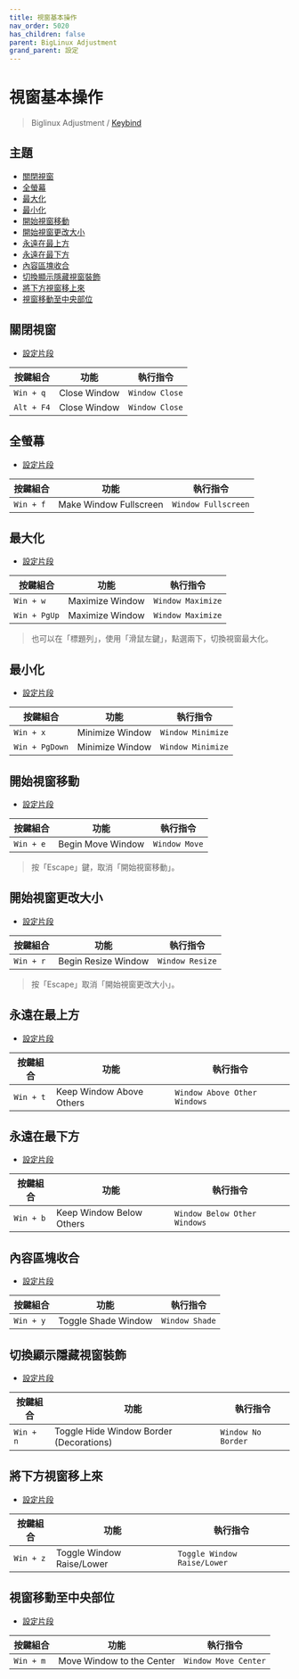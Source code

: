 ```yaml
---
title: 視窗基本操作
nav_order: 5020
has_children: false
parent: BigLinux Adjustment
grand_parent: 設定
---
```



# 視窗基本操作

> Biglinux Adjustment / [Keybind](https://samwhelp.github.io/biglinux-adjustment/read/config/biglinux-adjustment/keybind.html)


## 主題

* [關閉視窗](#關閉視窗)
* [全螢幕](#全螢幕)
* [最大化](#最大化)
* [最小化](#最小化)
* [開始視窗移動](#開始視窗移動)
* [開始視窗更改大小](#開始視窗更改大小)
* [永遠在最上方](#永遠在最上方)
* [永遠在最下方](#永遠在最下方)
* [內容區塊收合](#內容區塊收合)
* [切換顯示隱藏視窗裝飾](#切換顯示隱藏視窗裝飾)
* [將下方視窗移上來](#將下方視窗移上來)
* [視窗移動至中央部位](#視窗移動至中央部位)


## 關閉視窗

* [設定片段](https://github.com/samwhelp/biglinux-adjustment/blob/main/prototype/keybind/kdebiglinux/modern/kglobalshortcutsrc#L133)

| 按鍵組合          | 功能     | 執行指令         |
| ----------------- | -------- | ---------------- |
| `Win + q`         | Close Window | `Window Close` |
| `Alt + F4`         | Close Window | `Window Close` |


## 全螢幕

* [設定片段](https://github.com/samwhelp/biglinux-adjustment/blob/main/prototype/keybind/kdebiglinux/modern/kglobalshortcutsrc#L134)

| 按鍵組合          | 功能     | 執行指令         |
| --------- | ---------- | ----------------------------- |
| `Win + f` | Make Window Fullscreen | `Window Fullscreen` |


## 最大化

* [設定片段](https://github.com/samwhelp/biglinux-adjustment/blob/main/prototype/keybind/kdebiglinux/modern/kglobalshortcutsrc#L138)

| 按鍵組合          | 功能     | 執行指令         |
| --------- | ---------- | ----------------------------- |
| `Win + w` | Maximize Window | `Window Maximize` |
| `Win + PgUp` | Maximize Window | `Window Maximize` |

> 也可以在「標題列」，使用「滑鼠左鍵」，點選兩下，切換視窗最大化。


## 最小化

* [設定片段](https://github.com/samwhelp/biglinux-adjustment/blob/main/prototype/keybind/kdebiglinux/modern/kglobalshortcutsrc#L141)

| 按鍵組合          | 功能     | 執行指令         |
| --------- | ---------- | ----------------------------- |
| `Win + x` | Minimize Window | `Window Minimize` |
| `Win + PgDown` | Minimize Window | `Window Minimize` |


## 開始視窗移動

* [設定片段](https://github.com/samwhelp/biglinux-adjustment/blob/main/prototype/keybind/kdebiglinux/modern/kglobalshortcutsrc#L142)

| 按鍵組合          | 功能     | 執行指令         |
| --------- | ---------- | ----------------------------- |
| `Win + e` | Begin Move Window | `Window Move` |

> 按「Escape」鍵，取消「開始視窗移動」。


## 開始視窗更改大小

* [設定片段](https://github.com/samwhelp/biglinux-adjustment/blob/main/prototype/keybind/kdebiglinux/modern/kglobalshortcutsrc#L164)

| 按鍵組合          | 功能     | 執行指令         |
| --------- | ---------- | ----------------------------- |
| `Win + r` | Begin Resize Window | `Window Resize` |

> 按「Escape」取消「開始視窗更改大小」。


## 永遠在最上方

* [設定片段](https://github.com/samwhelp/biglinux-adjustment/blob/main/prototype/keybind/kdebiglinux/modern/kglobalshortcutsrc#L131)

| 按鍵組合          | 功能     | 執行指令         |
| --------- | ---------- | ----------------------------- |
| `Win + t` | Keep Window Above Others | `Window Above Other Windows` |


## 永遠在最下方

* [設定片段](https://github.com/samwhelp/biglinux-adjustment/blob/main/prototype/keybind/kdebiglinux/modern/kglobalshortcutsrc#L132)

| 按鍵組合          | 功能     | 執行指令         |
| --------- | ---------- | ----------------------------- |
| `Win + b` | Keep Window Below Others | `Window Below Other Windows` |


## 內容區塊收合

* [設定片段](https://github.com/samwhelp/biglinux-adjustment/blob/main/prototype/keybind/kdebiglinux/modern/kglobalshortcutsrc#L165)

| 按鍵組合          | 功能     | 執行指令         |
| --------- | ---------- | ----------------------------- |
| `Win + y` | Toggle Shade Window | `Window Shade` |


## 切換顯示隱藏視窗裝飾

* [設定片段](https://github.com/samwhelp/biglinux-adjustment/blob/main/prototype/keybind/kdebiglinux/modern/kglobalshortcutsrc#L144)

| 按鍵組合          | 功能     | 執行指令         |
| --------- | ---------- | ----------------------------- |
| `Win + n` | Toggle Hide Window Border (Decorations) | `Window No Border` |


## 將下方視窗移上來

* [設定片段](https://github.com/samwhelp/biglinux-adjustment/blob/main/prototype/keybind/kdebiglinux/modern/kglobalshortcutsrc#L118)

| 按鍵組合          | 功能     | 執行指令         |
| --------- | ---------- | ----------------------------- |
| `Win + z` | Toggle Window Raise/Lower | `Toggle Window Raise/Lower` |


## 視窗移動至中央部位

* [設定片段](https://github.com/samwhelp/biglinux-adjustment/blob/main/prototype/keybind/kdebiglinux/modern/kglobalshortcutsrc#L67)

| 按鍵組合          | 功能     | 執行指令         |
| --------- | ---------- | ----------------------------- |
| `Win + m` | Move Window to the Center | `Window Move Center` |

